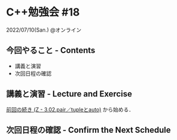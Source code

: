 # C++勉強会 #18

2022/07/10(San.) @オンライン

## 今回やること - Contents

- 講義と演習
- 次回日程の確認

## 講義と演習 - Lecture and Exercise

[前回の続き (Z - 3.02.pair／tupleとauto)](https://atcoder.jp/contests/apg4b/tasks/APG4b_z) から始める．

## 次回日程の確認 - Confirm the Next Schedule

